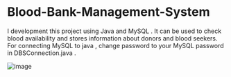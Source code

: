 # Blood-Bank-Management-System
I development this project using Java and MySQL . It can be used to check blood availability and stores information about donors and blood seekers.
For connecting MySQL to java , change password to your MySQL password in DBSConnection.java .

![image](https://github.com/Narayan103/Blood-Bank-Management-System/assets/107548531/03740f02-4eb2-460d-83d3-185b7c0f892d)

